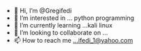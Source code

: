 - 👋 Hi, I’m @Gregifedi
- 👀 I’m interested in ... python programming 
- 🌱 I’m currently learning ...kali linux
- 💞️ I’m looking to collaborate on ...
- 📫 How to reach me ...ifedi_1@yahoo.com

<!---
Gregifedi/Gregifedi is a ✨ special ✨ repository because its `README.md` (this file) appears on your GitHub profile.
You can click the Preview link to take a look at your changes.
--->
